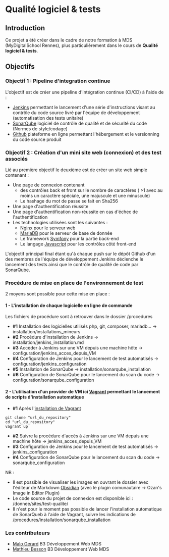 # Qualité logiciel & tests

## Introduction

Ce projet a été créer dans le cadre de notre formation à MDS (MyDigitalSchool Rennes), plus particulièrement dans le cours de **Qualité logiciel & tests**.

## Objectifs

### Objectif 1 : Pipeline d'integration continue

L'objectif est de créer une pipeline d'intégration continue (CI/CD) à l'aide de :

-   [Jenkins](https://www.jenkins.io/) permettant le lancement d'une série d'instructions visant au contrôle du code source livré par l'équipe de développement (automatisation des tests unitaire)
-   [SonarQube](https://www.sonarqube.org/) logiciel de contrôle de qualité et de sécurité du code (Normes de style/codage)
-   [Github](https://github.com) plateforme en ligne permettant l'hébergement et le versionning du code source produit

### Objectif 2 : Création d'un mini site web (connexion) et des test associés

Lié au première objectif le deuxième est de créer un site web simple contenant :

-   Une page de connexion contenant
    -   des contrôles back et front sur le nombre de caractères ( >1 avec au moins un caractère spéciale, une majuscule et une minuscule)
    -   Le hashage du mot de passe se fait en Sha256
-   Une page d'authentification réussite
-   Une page d'authentification non-réussite en cas d'échec de l'authentification
-   Les technologies utilisées sont les suivantes :
    -   [Nginx](https://www.nginx.com/) pour le serveur web
    -   [MariaDB](https://mariadb.com/fr/) pour le serveur de base de donnée
    -   Le framework [Symfony](https://symfony.com/) pour la partie back-end
    -   Le langage [Javascript](https://developer.mozilla.org/fr/docs/Web/JavaScript) pour les contrôles côté front-end

L'objectif principal final étant qu'à chaque push sur le dépôt Github d'un des membres de l'équipe de développement Jenkins déclenche le lancement des tests ainsi que le contrôle de qualité de code par SonarQube.

### Procédure de mise en place de l'environnement de test

2 moyens sont possible pour cette mise en place :

#### 1 - L'installation de chaque logicielle en ligne de commande

Les fichiers de procédure sont à retrouver dans le dossier /procedures

-   **#1** Installation des logicielles utilisés php, git, composer, mariadb... -> installation/installations_mineurs
-   **#2** Procédure d'installation de Jenkins -> installation/jenkins_installation.md
-   **#3** Accèder à Jenkins sur une VM depuis une machine hôte -> configuration/jenkins_acces_depuis_VM
-   **#4** Configuration de Jenkins pour le lancement de test automatisés -> configuration/jenkins_configuration
-   **#5** Installation de SonarQube -> installation/sonarqube_installation
-   **#6** Configuration de SonarQube pour le lancement du scan du code -> configuration/sonarqube_configuration

#### 2 - L'utilisation d'un provider de VM ici [Vagrant](https://www.vagrantup.com) permettant le lancement de scripts d'installation automatique

-   **#1** Après l'[installation de Vagrant](https://www.vagrantup.com/downloads)

```shell
git clone "url_du_repository"
cd "url_du_repository"
vagrant up
```

-   **#2** Suivre la procédure d'accès à Jenkins sur une VM depuis une machine hôte -> jenkins_acces_depuis_VM
-   **#3** Configuration de Jenkins pour le lancement de test automatisés -> jenkins_configuration
-   **#4** Configuration de SonarQube pour le lancement du scan du code -> sonarqube_configuration

NB : 
- Il est possible de visualiser les images en ouvrant le dossier avec l'éditeur de Markdown [Obsidian](https://obsidian.md/) (avec le plugin comunautaire -> Ozan's Image in Editor Plugin)
- Le code source du projet de connexion est disponible ici : /donnee/sites/test-qualite/
- Il n'est pour le moment pas possible de lancer l'installation automatique de SonarQueb à l'aide de Vagrant, suivre les indications de /procedures/installation/sonarqube_installation


### Les contributeurs

-   [Malo Gerard](https://github.com/MaloGerardMDS) B3 Développement Web MDS
-   [Mathieu Besson](https://github.com/MathieuBesson/) B3 Développement Web MDS
